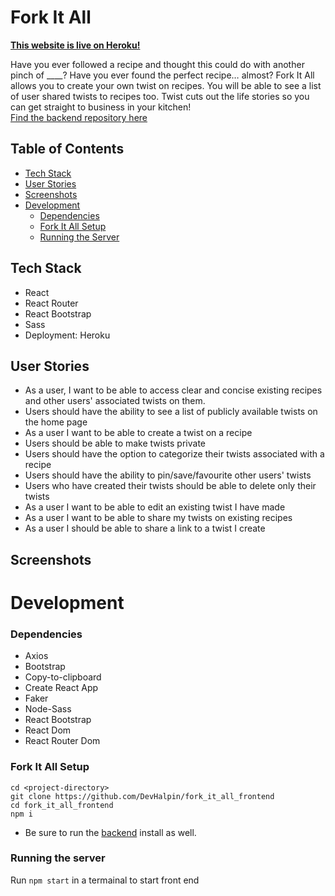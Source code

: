 # Fork It All

<b>[This website is live on Heroku!](https://fork-it-all.herokuapp.com/)</b>

Have you ever followed a recipe and thought this could do with another pinch of ____? Have you ever found the perfect recipe… almost? Fork It All allows you to create your own twist on recipes. You will be able to see a list of user shared twists to recipes too. Twist cuts out the life stories so you can get straight to business in your kitchen! <br/>
[Find the backend repository here](https://github.com/kelsi2/fork_it_all_backend)

## Table of Contents
  * [Tech Stack](#tech-stack)
  * [User Stories](#user-stories)
  * [Screenshots](#screenshots)
  * [Development](#development)
    * [Dependencies](#dependencies)
    * [Fork It All Setup](#fork-it-all-setup)
    * [Running the Server](#running-the-server)

## Tech Stack
  * React
  * React Router
  * React Bootstrap
  * Sass
  * Deployment: Heroku

## User Stories
  * As a user, I want to be able to access clear and concise existing recipes and other users' associated twists on them.
  * Users should have the ability to see a list of publicly available twists on the home page
  * As a user I want to be able to create a twist on a recipe
  * Users should be able to make twists private
  * Users should have the option to categorize their twists associated with a recipe
  * Users should have the ability to pin/save/favourite other users' twists
  * Users who have created their twists should be able to delete only their twists
  * As a user I want to be able to edit an existing twist I have made
  * As a user I want to be able to share my twists on existing recipes
  * As a user I should be able to share a link to a twist I create

## Screenshots

# Development
### Dependencies
  * Axios
  * Bootstrap
  * Copy-to-clipboard
  * Create React App
  * Faker
  * Node-Sass
  * React Bootstrap
  * React Dom
  * React Router Dom

### Fork It All Setup
```
cd <project-directory>
git clone https://github.com/DevHalpin/fork_it_all_frontend
cd fork_it_all_frontend
npm i
```
* Be sure to run the [backend](https://github.com/kelsi2/fork_it_all_backend) install as well.

### Running the server
Run ```npm start``` in a termainal to start front end
